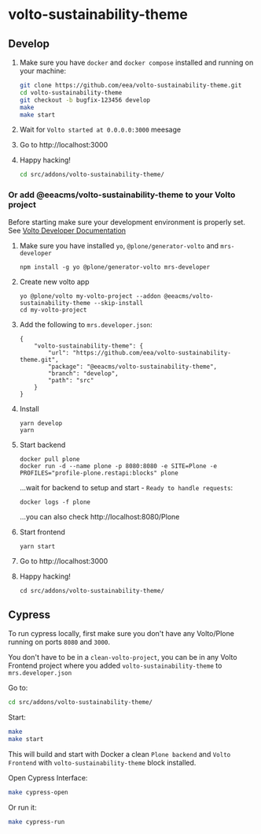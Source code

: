 # volto-sustainability-theme

## Develop

1. Make sure you have `docker` and `docker compose` installed and running on your machine:

    ```Bash
    git clone https://github.com/eea/volto-sustainability-theme.git
    cd volto-sustainability-theme
    git checkout -b bugfix-123456 develop
    make
    make start
    ```

1. Wait for `Volto started at 0.0.0.0:3000` meesage

1. Go to http://localhost:3000

1.  Happy hacking!

    ```Bash
    cd src/addons/volto-sustainability-theme/
    ```

### Or add @eeacms/volto-sustainability-theme to your Volto project

Before starting make sure your development environment is properly set. See [Volto Developer Documentation](https://docs.voltocms.com/getting-started/install/)

1.  Make sure you have installed `yo`, `@plone/generator-volto` and `mrs-developer`

        npm install -g yo @plone/generator-volto mrs-developer

1.  Create new volto app

        yo @plone/volto my-volto-project --addon @eeacms/volto-sustainability-theme --skip-install
        cd my-volto-project

1.  Add the following to `mrs.developer.json`:

        {
            "volto-sustainability-theme": {
                "url": "https://github.com/eea/volto-sustainability-theme.git",
                "package": "@eeacms/volto-sustainability-theme",
                "branch": "develop",
                "path": "src"
            }
        }

1.  Install

        yarn develop
        yarn

1.  Start backend

        docker pull plone
        docker run -d --name plone -p 8080:8080 -e SITE=Plone -e PROFILES="profile-plone.restapi:blocks" plone

    ...wait for backend to setup and start - `Ready to handle requests`:

        docker logs -f plone

    ...you can also check http://localhost:8080/Plone

1.  Start frontend

        yarn start

1.  Go to http://localhost:3000

1.  Happy hacking!

        cd src/addons/volto-sustainability-theme/

## Cypress

To run cypress locally, first make sure you don't have any Volto/Plone running on ports `8080` and `3000`.

You don't have to be in a `clean-volto-project`, you can be in any Volto Frontend
project where you added `volto-sustainability-theme` to `mrs.developer.json`

Go to:

  ```BASH
  cd src/addons/volto-sustainability-theme/
  ```

Start:

  ```Bash
  make
  make start
  ```

This will build and start with Docker a clean `Plone backend` and `Volto Frontend` with `volto-sustainability-theme` block installed.

Open Cypress Interface:

  ```Bash
  make cypress-open
  ```

Or run it:

  ```Bash
  make cypress-run
  ```
